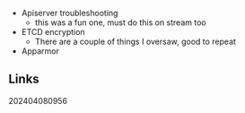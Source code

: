 - Apiserver troubleshooting
  - this was a fun one, must do this on stream too
- ETCD encryption
  - There are a couple of things I oversaw, good to repeat
- Apparmor

## Links

202404080956


